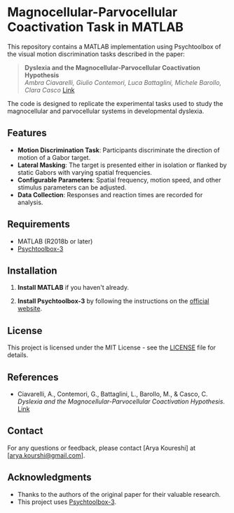 # Magnocellular-Parvocellular Coactivation Task in MATLAB

This repository contains a MATLAB implementation using Psychtoolbox of the visual motion discrimination tasks described in the paper:

> **Dyslexia and the Magnocellular-Parvocellular Coactivation Hypothesis**  
> *Ambra Ciavarelli, Giulio Contemori, Luca Battaglini, Michele Barollo, Clara Casco*
> [Link](https://doi.org/10.1016/j.visres.2020.10.008)

The code is designed to replicate the experimental tasks used to study the magnocellular and parvocellular systems in developmental dyslexia.

## Features

- **Motion Discrimination Task**: Participants discriminate the direction of motion of a Gabor target.
- **Lateral Masking**: The target is presented either in isolation or flanked by static Gabors with varying spatial frequencies.
- **Configurable Parameters**: Spatial frequency, motion speed, and other stimulus parameters can be adjusted.
- **Data Collection**: Responses and reaction times are recorded for analysis.

## Requirements

- MATLAB (R2018b or later)
- [Psychtoolbox-3](http://psychtoolbox.org/download.html)

## Installation

1. **Install MATLAB** if you haven't already.

2. **Install Psychtoolbox-3** by following the instructions on the [official website](http://psychtoolbox.org/download.html).

## License

This project is licensed under the MIT License - see the [LICENSE](LICENSE) file for details.

## References

- Ciavarelli, A., Contemori, G., Battaglini, L., Barollo, M., & Casco, C. *Dyslexia and the Magnocellular-Parvocellular Coactivation Hypothesis*. [Link](https://doi.org/10.1016/j.visres.2020.10.008)

## Contact

For any questions or feedback, please contact [Arya Koureshi] at [arya.kourshi@gmail.com].

## Acknowledgments

- Thanks to the authors of the original paper for their valuable research.
- This project uses [Psychtoolbox-3](http://psychtoolbox.org/).
